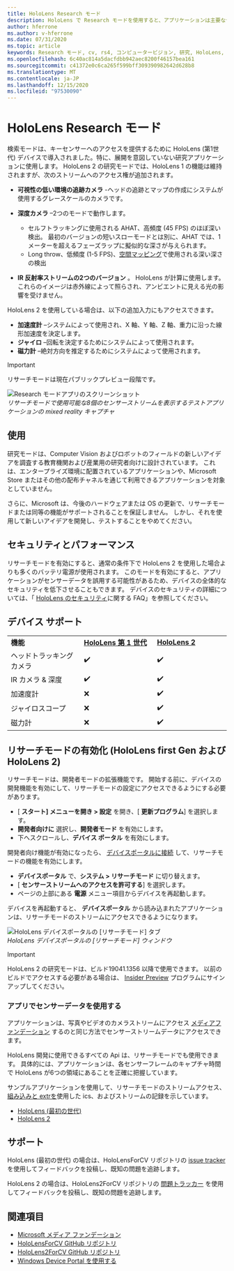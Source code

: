 ```yaml
---
title: HoloLens Research モード
description: HoloLens で Research モードを使用すると、アプリケーションは主要なデバイスセンサーストリーム (深さ、環境追跡、および赤外線反射) にアクセスできます。
author: hferrone
ms.author: v-hferrone
ms.date: 07/31/2020
ms.topic: article
keywords: Research モード, cv, rs4, コンピュータービジョン, 研究, HoloLens, HoloLens 2
ms.openlocfilehash: 6c40ac814a5dacfdbb942aec8200f46157bea161
ms.sourcegitcommit: c41372e0c6ca265f599bff309390982642d628b8
ms.translationtype: MT
ms.contentlocale: ja-JP
ms.lasthandoff: 12/15/2020
ms.locfileid: "97530090"
---
```

# <a name="hololens-research-mode"></a>HoloLens Research モード

検索モードは、キーセンサーへのアクセスを提供するために HoloLens (第1世代) デバイスで導入されました。特に、展開を意図していない研究アプリケーションに使用します。  HoloLens 2 の研究モードでは、HoloLens 1 の機能は維持されますが、次のストリームへのアクセス権が追加されます。

* **可視性の低い環境の追跡カメラ** -ヘッドの追跡とマップの作成にシステムが使用するグレースケールのカメラです。
* **深度カメラ** –2つのモードで動作します。  
    + セルフトラッキングに使用される AHAT、高頻度 (45 FPS) のほぼ深い検出。 最初のバージョンの短いスローモードとは別に、AHAT では、1メーターを超えるフェーズラップに擬似的な深さが与えられます。 
    + Long throw、低頻度 (1-5 FPS)、[空間マッピング](../../design/spatial-mapping.md)で使用される深い深さの検出

* **IR 反射率ストリームの2つのバージョン** 。 HoloLens が計算に使用します。 これらのイメージは赤外線によって照らされ、アンビエントに見える光の影響を受けません。

HoloLens 2 を使用している場合は、以下の追加入力にもアクセスできます。

* **加速度計** –システムによって使用され、X 軸、Y 軸、Z 軸、重力に沿った線形加速度を決定します。
* **ジャイロ** –回転を決定するためにシステムによって使用されます。
* **磁力計** –絶対方向を推定するためにシステムによって使用されます。

> [!IMPORTANT]
> リサーチモードは現在パブリックプレビュー段階です。 

![Research モードアプリのスクリーンショット](images/sensor-stream-viewer.jpg)<br>
*リサーチモードで使用可能な8個のセンサーストリームを表示するテストアプリケーションの mixed reality キャプチャ*

## <a name="usage"></a>使用

研究モードは、Computer Vision およびロボットのフィールドの新しいアイデアを調査する教育機関および産業用の研究者向けに設計されています。  これは、エンタープライズ環境に配置されているアプリケーションや、Microsoft Store またはその他の配布チャネルを通じて利用できるアプリケーションを対象としていません。

さらに、Microsoft は、今後のハードウェアまたは OS の更新で、リサーチモードまたは同等の機能がサポートされることを保証しません。 しかし、それを使用して新しいアイデアを開発し、テストすることをやめてください。

## <a name="security-and-performance"></a>セキュリティとパフォーマンス

リサーチモードを有効にすると、通常の条件下で HoloLens 2 を使用した場合よりも多くのバッテリ電源が使用されます。  このモードを有効にすると、アプリケーションがセンサーデータを誤用する可能性があるため、デバイスの全体的なセキュリティを低下させることもできます。  デバイスのセキュリティの詳細については、「 [HoloLens のセキュリティ](https://docs.microsoft.com/hololens/hololens-faq-security)に関する FAQ」を参照してください。  

## <a name="device-support"></a>デバイス サポート
<table>
    <colgroup>
    <col width="33%" />
    <col width="33%" />
    <col width="33%" /> </colgroup>
    <tr>
        <td><strong>機能</strong></td>
        <td><a href="https://docs.microsoft.com/hololens/hololens1-hardware"><strong>HoloLens 第 1 世代</strong></a></td>
        <td><a href="https://docs.microsoft.com/hololens/hololens2-hardware"><strong>HoloLens 2</strong></a></td>
    </tr>
     <tr>
        <td>ヘッドトラッキングカメラ</td>
        <td>✔️</td>
        <td>✔️</td>
    </tr>
    <tr>
        <td>IR カメラ & 深度</td>
        <td>✔️</td>
        <td>✔️</td>
    </tr>
    <tr>
        <td>加速度計</td>
        <td>❌</td>
        <td>✔️</td>
    </tr>
    <tr>
        <td>ジャイロスコープ</td>
        <td>❌</td>
        <td>✔️</td>
    </tr>
    <tr>
        <td>磁力計</td>
        <td>❌</td>
        <td>✔️</td>
    </tr>
</table>

## <a name="enabling-research-mode-hololens-first-gen-and-hololens-2"></a>リサーチモードの有効化 (HoloLens first Gen および HoloLens 2)

リサーチモードは、開発者モードの拡張機能です。 開始する前に、デバイスの開発機能を有効にして、リサーチモードの設定にアクセスできるようにする必要があります。 

* [ **スタート] メニューを開き > 設定** を開き、[ **更新プログラム**] を選択します。
* **開発者向けに** 選択し、**開発者モード** を有効にします。
* 下へスクロールし、**デバイス ポータル** を有効にします。

開発者向け機能が有効になったら、 [デバイスポータルに接続](https://docs.microsoft.com/windows/uwp/debug-test-perf/device-portal-hololens) して、リサーチモードの機能を有効にします。

* **デバイスポータル** で、**システム > リサーチモード** に切り替えます。
* [ **センサーストリームへのアクセスを許可する**] を選択します。
* ページの上部にある **電源** メニュー項目からデバイスを再起動します。

デバイスを再起動すると、 **デバイスポータル** から読み込まれたアプリケーションは、リサーチモードのストリームにアクセスできるようになります。

![HoloLens デバイスポータルの [リサーチモード] タブ](images/ResearchModeDevPortal.png)<br>
*HoloLens デバイスポータルの [リサーチモード] ウィンドウ*

> [!IMPORTANT]
> HoloLens 2 の研究モードは、ビルド19041.1356 以降で使用できます。 以前のビルドでアクセスする必要がある場合は、 [Insider Preview](https://docs.microsoft.com/hololens/hololens-insider) プログラムにサインアップしてください。

### <a name="using-sensor-data-in-your-apps"></a>アプリでセンサーデータを使用する

アプリケーションは、写真やビデオのカメラストリームにアクセス [メディアファンデーション](https://msdn.microsoft.com/library/windows/desktop/ms694197) するのと同じ方法でセンサーストリームデータにアクセスできます。 

HoloLens 開発に使用できるすべての Api は、リサーチモードでも使用できます。 具体的には、アプリケーションは、各センサーフレームのキャプチャ時間で HoloLens が6つの領域にあることを正確に把握しています。

サンプルアプリケーションを使用して、リサーチモードのストリームアクセス、 [組み込みと extrを](https://docs.microsoft.com/windows/mixed-reality/locatable-camera#locating-the-device-camera-in-the-world)使用した ics、およびストリームの記録を示しています。
* [HoloLens (最初の世代)](https://github.com/Microsoft/HoloLensForCV)
* [HoloLens 2](https://github.com/microsoft/HoloLens2ForCV)

## <a name="support"></a>サポート

HoloLens (最初の世代) の場合は、HoloLensForCV リポジトリの [issue tracker](https://github.com/Microsoft/HololensForCV/issues) を使用してフィードバックを投稿し、既知の問題を追跡します。

HoloLens 2 の場合は、HoloLens2ForCV リポジトリの [問題トラッカー](https://github.com/microsoft/HoloLens2ForCV/issues) を使用してフィードバックを投稿し、既知の問題を追跡します。

## <a name="see-also"></a>関連項目

* [Microsoft メディア ファンデーション](https://msdn.microsoft.com/library/windows/desktop/ms694197)
* [HoloLensForCV GitHub リポジトリ](https://github.com/Microsoft/HoloLensForCV)
* [HoloLens2ForCV GitHub リポジトリ](https://github.com/microsoft/HoloLens2ForCV)
* [Windows Device Portal を使用する](using-the-windows-device-portal.md)
